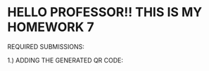 # HELLO PROFESSOR!! THIS IS MY HOMEWORK 7

REQUIRED SUBMISSIONS: <br>

1.) ADDING THE GENERATED QR CODE:

